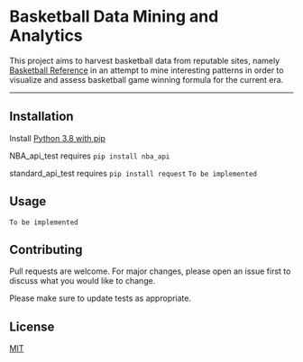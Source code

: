# Basketball Data Mining and Analytics

This project aims to harvest basketball data from reputable sites, namely [Basketball Reference](https://www.basketball-reference.com/) in an attempt to mine interesting patterns in order to visualize and assess basketball game winning formula for the current era.

---
## Installation
Install [Python 3.8 with pip](https://docs.microsoft.com/en-us/windows/python/beginners)

NBA_api_test requires `pip install nba_api`

standard_api_test requires `pip install request`
`To be implemented`

## Usage

`To be implemented`

## Contributing
Pull requests are welcome. For major changes, please open an issue first to discuss what you would like to change.

Please make sure to update tests as appropriate.

## License
[MIT](https://choosealicense.com/licenses/mit/)
